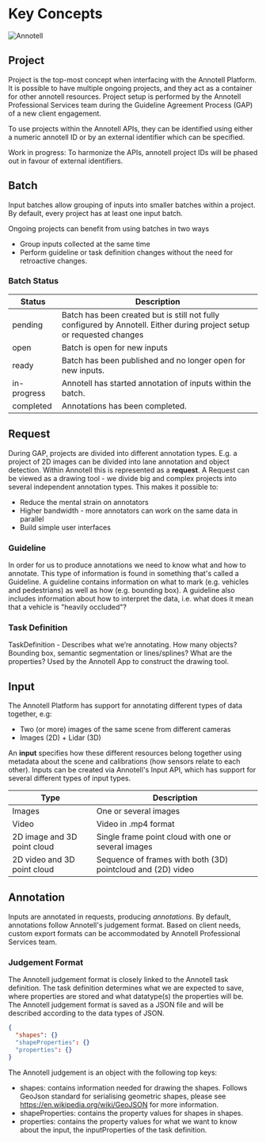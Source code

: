 # Key Concepts

![Annotell](images/annotell-domain.png)

## Project

Project is the top-most concept when interfacing with the Annotell Platform. It is possible to have multiple ongoing projects, and they act as a container for other annotell resources.
Project setup is performed by the Annotell Professional Services team during the Guideline Agreement Process (GAP) of a new client engagement.

To use projects within the Annotell APIs, they can be identified using either a numeric annotell ID or by an external identifier which can be specified.

<aside class="notice">
Work in progress: To harmonize the APIs, annotell project IDs will be phased out in favour of external identifiers.
</aside>

## Batch

Input batches allow grouping of inputs into smaller batches within a project. By default, every project has at least one input batch.

Ongoing projects can benefit from using batches in two ways

- Group inputs collected at the same time
- Perform guideline or task definition changes without the need for retroactive changes.

### Batch Status

| Status      | Description                                                                                                            |
| ----------- | ---------------------------------------------------------------------------------------------------------------------- |
| pending     | Batch has been created but is still not fully configured by Annotell. Either during project setup or requested changes |
| open        | Batch is open for new inputs                                                                                           |
| ready       | Batch has been published and no longer open for new inputs.                                                            |
| in-progress | Annotell has started annotation of inputs within the batch.                                                            |
| completed   | Annotations has been completed.                                                                                        |

## Request

During GAP, projects are divided into different annotation types. E.g. a project of 2D images can be divided into lane annotation and object detection. Within Annotell this is represented as a **request**.
A Request can be viewed as a drawing tool - we divide big and complex projects into several independent annotation types.
This makes it possible to:

- Reduce the mental strain on annotators
- Higher bandwidth - more annotators can work on the same data in parallel
- Build simple user interfaces

### Guideline

In order for us to produce annotations we need to know what and how to annotate. This type of information is found in something that's called a Guideline. A guideline contains information on what to mark (e.g. vehicles and pedestrians) as well as how (e.g. bounding box). A guideline also includes information about how to interpret the data, i.e. what does it mean that a vehicle is "heavily occluded"?

### Task Definition

TaskDefinition - Describes what we’re annotating. How many objects? Bounding box, semantic segmentation or lines/splines? What are the properties? Used by the Annotell App to construct the drawing tool.

## Input

The Annotell Platform has support for annotating different types of data together, e.g:

- Two (or more) images of the same scene from different cameras
- Images (2D) + Lidar (3D)

An **input** specifies how these different resources belong together using metadata about the scene and calibrations (how sensors relate to each other).
Inputs can be created via Annotell's Input API, which has support for several different types of input types.

| Type                        | Description                                                 |
| --------------------------- | ----------------------------------------------------------- |
| Images                      | One or several images                                       |
| Video                       | Video in .mp4 format                                        |
| 2D image and 3D point cloud | Single frame point cloud with one or several images         |
| 2D video and 3D point cloud | Sequence of frames with both (3D) pointcloud and (2D) video |

## Annotation

Inputs are annotated in requests, producing _annotations_. By default, annotations follow Annotell's judgement format.
Based on client needs, custom export formats can be accommodated by Annotell Professional Services team.

### Judgement Format

The Annotell judgement format is closely linked to the Annotell task definition. The task definition determines what we are expected to save, where properties are stored and what datatype(s) the properties will be. The Annotell judgement format is saved as a JSON file and will be described according to the data types of JSON.

```json
{
  "shapes": {}
  "shapeProperties": {}
  "properties": {}
}
```

The Annotell judgement is an object with the following top keys:

- shapes: contains information needed for drawing the shapes. Follows GeoJson standard for serialising geometric shapes, please see https://en.wikipedia.org/wiki/GeoJSON for more information.
- shapeProperties: contains the property values for shapes in shapes.
- properties: contains the property values for what we want to know about the input, the inputProperties of the task definition.
